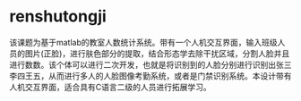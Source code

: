 # renshutongji
该课题为基于matlab的教室人数统计系统。带有一个人机交互界面，输入班级人员的图片(正脸)，进行肤色部分的提取，结合形态学去除干扰区域，分割人脸并且进行数数。该个体可以进行二次开发，也就是将识别到的人脸分别进行识别出张三李四王五，从而进行多人的人脸图像考勤系统，或者是门禁识别系统。本设计带有人机交互界面，适合具有C语言二级的人员进行拓展学习。
